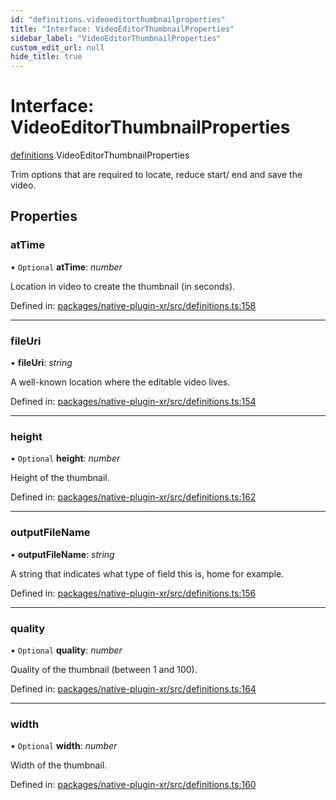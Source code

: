 ```yaml
---
id: "definitions.videoeditorthumbnailproperties"
title: "Interface: VideoEditorThumbnailProperties"
sidebar_label: "VideoEditorThumbnailProperties"
custom_edit_url: null
hide_title: true
---
```


# Interface: VideoEditorThumbnailProperties

[definitions](../modules/definitions.md).VideoEditorThumbnailProperties

Trim options that are required to locate, reduce start/ end and save the video.

## Properties

### atTime

• `Optional` **atTime**: *number*

Location in video to create the thumbnail (in seconds).

Defined in: [packages/native-plugin-xr/src/definitions.ts:158](https://github.com/xr3ngine/xr3ngine/blob/673ad6a5f/packages/native-plugin-xr/src/definitions.ts#L158)

___

### fileUri

• **fileUri**: *string*

A well-known location where the editable video lives.

Defined in: [packages/native-plugin-xr/src/definitions.ts:154](https://github.com/xr3ngine/xr3ngine/blob/673ad6a5f/packages/native-plugin-xr/src/definitions.ts#L154)

___

### height

• `Optional` **height**: *number*

Height of the thumbnail.

Defined in: [packages/native-plugin-xr/src/definitions.ts:162](https://github.com/xr3ngine/xr3ngine/blob/673ad6a5f/packages/native-plugin-xr/src/definitions.ts#L162)

___

### outputFileName

• **outputFileName**: *string*

A string that indicates what type of field this is, home for example.

Defined in: [packages/native-plugin-xr/src/definitions.ts:156](https://github.com/xr3ngine/xr3ngine/blob/673ad6a5f/packages/native-plugin-xr/src/definitions.ts#L156)

___

### quality

• `Optional` **quality**: *number*

Quality of the thumbnail (between 1 and 100).

Defined in: [packages/native-plugin-xr/src/definitions.ts:164](https://github.com/xr3ngine/xr3ngine/blob/673ad6a5f/packages/native-plugin-xr/src/definitions.ts#L164)

___

### width

• `Optional` **width**: *number*

Width of the thumbnail.

Defined in: [packages/native-plugin-xr/src/definitions.ts:160](https://github.com/xr3ngine/xr3ngine/blob/673ad6a5f/packages/native-plugin-xr/src/definitions.ts#L160)
